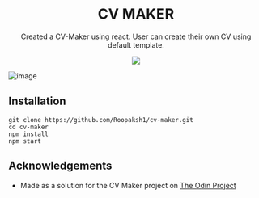 <div align=center>
<h1 align=center>CV MAKER</h1>
<p>Created a CV-Maker using react. User can create their own CV using default template.<p>
<a href=https://roopaksh1.github.io/cv-maker/><img src=https://img.shields.io/badge/%F0%9F%91%89-LIVE-success></a>
</div>

![image](https://github.com/Roopaksh1/cv-maker/assets/72032743/94ffffce-9bfd-412b-a437-2c23c6400299)

## Installation
```
git clone https://github.com/Roopaksh1/cv-maker.git
cd cv-maker
npm install
npm start
```

## Acknowledgements

- Made as a solution for the CV Maker project on [The Odin Project]

[The Odin Project]: <https://www.theodinproject.com>
